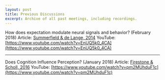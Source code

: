 ```yaml
---
layout: post
title: Previous Discussions
excerpt: Archive of all past meetings, including recordings.
---
```


How does expectation modulate neural signals and behavior? (February 2018)
Article: [Summerfield & de Lange, 2014](https://www.nature.com/articles/nrn3838.pdf)
YouTube: [https://www.youtube.com/watch?v=EnUQ5k0_4CA](https://www.youtube.com/watch?v=EnUQ5k0_4CA)

---

Does Cognition Influence Perception? (January 2018)
Article: [Firestone & Scholl, 2016](http://perception.yale.edu/papers/16-Firestone-Scholl-BBS.pdf)
YouTube: [https://www.youtube.com/watch?v=pm2MUhduF1c](https://www.youtube.com/watch?v=pm2MUhduF1c)
